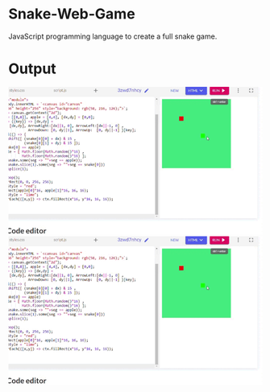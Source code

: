 # Snake-Web-Game
JavaScript programming language to create a full snake game.
# Output
![](Snake-game.gif)
![](https://github.com/HiteshAroraCool/Snake-Web-Game/blob/42bd0bc9bae7c423121766ba5b530a4595f0d99c/Snake-game.gif)
